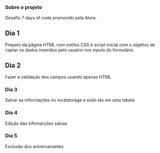 ### Sobre o projeto

Desafio 7 days of code promovido pela Alura.

## Dia 1

Preparo da página HTML com estilos CSS e script inicial com o objetivo de captar os dados inseridos pelo usuário nos inputs do formulário.

## Dia 2

Fazer a validação dos campos usando apenas HTML

### Dia 3

Salvar as informações no localstorage e exibi-las em uma tabela

### Dia 4

Edição das infomarções salvas

### Dia 5

Exclusão dos aniversariantes
